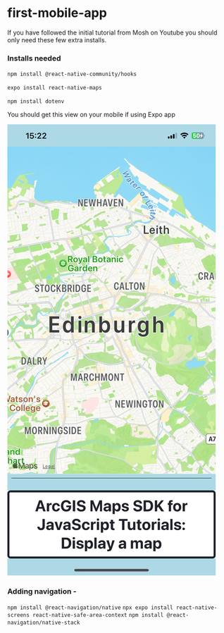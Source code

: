 # first-mobile-app

If you have followed the initial tutorial from Mosh on Youtube you should only need these few extra installs.

### Installs needed

`npm install @react-native-community/hooks`

`expo install react-native-maps`

`npm install dotenv`

You should get this view on your mobile if using Expo app

![alt text](https://github.com/bjentwistle/first-mobile-app/blob/main/assets/screenshot.png "screenshot of mobile showing map of Edinburgh")

### Adding navigation -

`npm install @react-navigation/native`
`npx expo install react-native-screens react-native-safe-area-context`
`npm install @react-navigation/native-stack`
